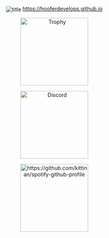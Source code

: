 <p align="center">
  <img align="center" src="https://cdn.discordapp.com/attachments/738968109288914976/739647896948834484/hoofertransparent.png" alt="title">
  <a href="https://hooferdevelops.github.io">https://hooferdevelops.github.io</a>
</p>

<p align="center">
  <img align="center" src="https://github-profile-trophy.vercel.app/?username=hooferdevelops&theme=darkhub&row=2&column=4" alt="Trophy" height="180">
</p>



<p align="center">
  <img align="center" src="https://lanyard.cnrad.dev/api/547951620235984906" alt="Discord" height="180">
</p>
 
<p align="center">
  <img align="center" src="https://spotify-github-profile.vercel.app/api/view?uid=txd7m4lz52odnldvjgzm6m3xa&cover_image=true&theme=default&bar_color_cover=true" alt="https://github.com/kittinan/spotify-github-profile" height="180">
</p>

